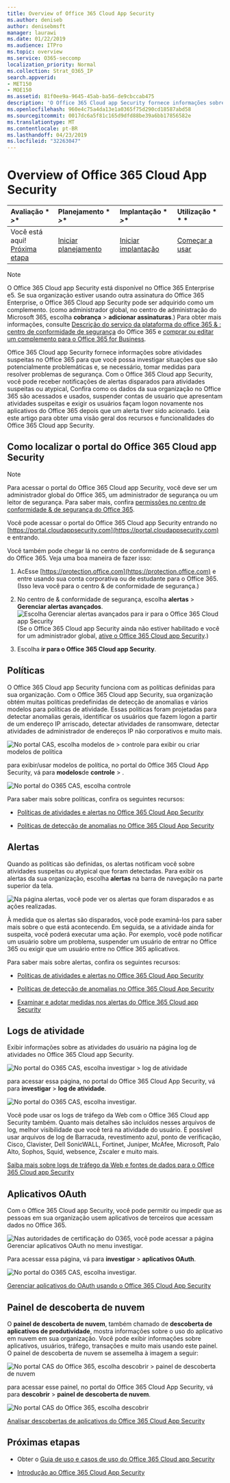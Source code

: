 ```yaml
---
title: Overview of Office 365 Cloud App Security
ms.author: deniseb
author: denisebmsft
manager: laurawi
ms.date: 01/22/2019
ms.audience: ITPro
ms.topic: overview
ms.service: O365-seccomp
localization_priority: Normal
ms.collection: Strat_O365_IP
search.appverid:
- MET150
- MOE150
ms.assetid: 81f0ee9a-9645-45ab-ba56-de9cbccab475
description: 'O Office 365 Cloud app Security fornece informações sobre atividades suspeitas no Office 365 para que você possa investigar situações que são potencialmente problemáticas e, se necessário, tomar medidas para resolver problemas de segurança. '
ms.openlocfilehash: 960e4c75a4da13e1a0365f75d290cd18587abd58
ms.sourcegitcommit: 0017dc6a5f81c165d9dfd88be39a6bb17856582e
ms.translationtype: MT
ms.contentlocale: pt-BR
ms.lasthandoff: 04/23/2019
ms.locfileid: "32263047"
---
```

# <a name="overview-of-office-365-cloud-app-security"></a>Overview of Office 365 Cloud App Security
  
|Avaliação * *\>**|Planejamento * *\>**|Implantação * *\>**|Utilização * * *|
|:-----|:-----|:-----|:-----|
|Você está aqui!  <br/> [Próxima etapa](get-ready-for-office-365-cas.md) <br/> |[Iniciar planejamento](get-ready-for-office-365-cas.md) <br/> |[Iniciar implantação](turn-on-office-365-cas.md) <br/> |[Começar a usar](utilization-activities-for-ocas.md) <br/> |
   
> [!NOTE]
> O Office 365 Cloud app Security está disponível no Office 365 Enterprise e5. Se sua organização estiver usando outra assinatura do Office 365 Enterprise, o Office 365 Cloud app Security pode ser adquirido como um complemento. (como administrador global, no centro de administração do Microsoft 365, escolha **cobrança** \> **adicionar assinaturas**.) Para obter mais informações, consulte [Descrição do serviço da plataforma do office 365 &amp; : centro de conformidade de segurança](https://docs.microsoft.com/office365/servicedescriptions/office-365-platform-service-description/office-365-securitycompliance-center) do Office 365 e [comprar ou editar um complemento para o Office 365 for Business](https://docs.microsoft.com/office365/admin/subscriptions-and-billing/buy-or-edit-an-add-on). 
  
Office 365 Cloud app Security fornece informações sobre atividades suspeitas no Office 365 para que você possa investigar situações que são potencialmente problemáticas e, se necessário, tomar medidas para resolver problemas de segurança. Com o Office 365 Cloud app Security, você pode receber notificações de alertas disparados para atividades suspeitas ou atypical, Confira como os dados da sua organização no Office 365 são acessados e usados, suspender contas de usuário que apresentam atividades suspeitas e exigir os usuários façam logon novamente nos aplicativos do Office 365 depois que um alerta tiver sido acionado. Leia este artigo para obter uma visão geral dos recursos e funcionalidades do Office 365 Cloud app Security.
  
    
## <a name="how-to-find-the-office-365-cloud-app-security-portal"></a>Como localizar o portal do Office 365 Cloud app Security

> [!NOTE]
> Para acessar o portal do Office 365 Cloud app Security, você deve ser um administrador global do Office 365, um administrador de segurança ou um leitor de segurança. Para saber mais, confira [permissões no centro de conformidade &amp; de segurança do Office 365](permissions-in-the-security-and-compliance-center.md). 
  
Você pode acessar o portal do Office 365 Cloud app Security entrando no [https://portal.cloudappsecurity.com](https://portal.cloudappsecurity.com) e entrando. 

Você também pode chegar lá no centro de conformidade de &amp; segurança do Office 365. Veja uma boa maneira de fazer isso:
  
1. AcEsse [https://protection.office.com](https://protection.office.com) e entre usando sua conta corporativa ou de estudante para o Office 365. (Isso leva você para o centro &amp; de conformidade de segurança.)
    
2. No centro de &amp; conformidade de segurança, escolha **alertas** \> **Gerenciar alertas avançados**. <br/>![Escolha Gerenciar alertas avançados para ir para o Office 365 Cloud app Security](media/958632d4-03e3-4ade-8e22-d5509db6fca7.png)<br/>(Se o Office 365 Cloud app Security ainda não estiver habilitado e você for um administrador global, [ative o Office 365 Cloud app Security](turn-on-office-365-cas.md).)
    
3. Escolha **ir para o Office 365 Cloud app Security**. 
    
## <a name="policies"></a>Políticas

O Office 365 Cloud app Security funciona com as políticas definidas para sua organização. Com o Office 365 Cloud app Security, sua organização obtém muitas políticas predefinidas de detecção de anomalias e vários modelos para políticas de atividade. Essas políticas foram projetadas para detectar anomalias gerais, identificar os usuários que fazem logon a partir de um endereço IP arriscado, detectar atividades de ransomware, detectar atividades de administrador de endereços IP não corporativos e muito mais.
  
![No portal CAS, escolha modelos de \> controle para exibir ou criar modelos de política](media/88f615b4-aa8a-480c-b239-323dfcd628e1.png)
  
para exibir/usar modelos de política, no portal do Office 365 Cloud App Security, vá para **modelos**de **controle** \> . 
  
![No portal do O365 CAS, escolha controle](media/287c2ea9-5172-4697-8e0e-b9ab654105bc.png)
  
Para saber mais sobre políticas, confira os seguintes recursos:
  
- [Políticas de atividades e alertas no Office 365 Cloud App Security](activity-policies-and-alerts.md)
    
- [Políticas de detecção de anomalias no Office 365 Cloud App Security](anomaly-detection-policies-in-ocas.md)
    
## <a name="alerts"></a>Alertas

Quando as políticas são definidas, os alertas notificam você sobre atividades suspeitas ou atypical que foram detectadas. Para exibir os alertas da sua organização, escolha **alertas** na barra de navegação na parte superior da tela. 
  
![Na página alertas, você pode ver os alertas que foram disparados e as ações realizadas.](media/3b53d4c9-4b13-435d-8547-8c0f9ae6b914.png)
  
À medida que os alertas são disparados, você pode examiná-los para saber mais sobre o que está acontecendo. Em seguida, se a atividade ainda for suspeita, você poderá executar uma ação. Por exemplo, você pode notificar um usuário sobre um problema, suspender um usuário de entrar no Office 365 ou exigir que um usuário entre no Office 365 aplicativos.
  
Para saber mais sobre alertas, confira os seguintes recursos:
  
- [Políticas de atividades e alertas no Office 365 Cloud App Security](activity-policies-and-alerts.md)
    
- [Políticas de detecção de anomalias no Office 365 Cloud App Security](anomaly-detection-policies-in-ocas.md)
    
- [Examinar e adotar medidas nos alertas do Office 365 Cloud app Security](review-office-365-cas-alerts.md)
    
## <a name="activity-logs"></a>Logs de atividade

Exibir informações sobre as atividades do usuário na página log de atividades no Office 365 Cloud app Security.
  
![No portal do O365 CAS, escolha investigar \> log de atividade](media/ec19e77d-4e11-49fc-ab7c-0e8b0c29c93c.png)
  
para acessar essa página, no portal do Office 365 Cloud App Security, vá para **investigar** \> **log de atividade**. 
  
![No portal do O365 CAS, escolha investigar.](media/8c7b87c9-71a6-4952-adb2-185e941ffe9a.png)
  
Você pode usar os logs de tráfego da Web com o Office 365 Cloud app Security também. Quanto mais detalhes são incluídos nesses arquivos de log, melhor visibilidade que você terá na atividade do usuário. É possível usar arquivos de log de Barracuda, revestimento azul, ponto de verificação, Cisco, Clavister, Dell SonicWALL, Fortinet, Juniper, McAfee, Microsoft, Palo Alto, Sophos, Squid, websence, Zscaler e muito mais.
  
[Saiba mais sobre logs de tráfego da Web e fontes de dados para o Office 365 Cloud app Security](web-traffic-logs-and-data-sources-for-ocas.md)
  
## <a name="oauth-apps"></a>Aplicativos OAuth

Com o Office 365 Cloud app Security, você pode permitir ou impedir que as pessoas em sua organização usem aplicativos de terceiros que acessam dados no Office 365.
  
![Nas autoridades de certificação do O365, você pode acessar a página Gerenciar aplicativos OAuth no menu investigar.](media/78272cda-986f-4b3b-bbbe-8c236c74f5d3.png)
  
Para acessar essa página, vá para **investigar** \> **aplicativos OAuth**. 
  
![No portal do O365 CAS, escolha investigar.](media/8c7b87c9-71a6-4952-adb2-185e941ffe9a.png)
  
[Gerenciar aplicativos do OAuth usando o Office 365 Cloud App Security](manage-app-permissions-in-ocas.md)
  
## <a name="cloud-discovery-dashboard"></a>Painel de descoberta de nuvem

O **painel de descoberta de nuvem**, também chamado de **descoberta de aplicativos de produtividade**, mostra informações sobre o uso do aplicativo em nuvem em sua organização. Você pode exibir informações sobre aplicativos, usuários, tráfego, transações e muito mais usando este painel. O painel de descoberta de nuvem se assemelha à imagem a seguir: 
  
![No portal CAS do Office 365, escolha descobrir \> painel de descoberta de nuvem](media/61269290-fd82-4d4b-8045-aea1ebc82287.png)
  
para acessar esse painel, no portal do Office 365 Cloud App Security, vá para **descobrir** \> **painel de descoberta de nuvem**. 
  
![No portal CAS do Office 365, escolha descobrir](media/73b5299f-94b5-49dd-a00f-154d188eb2c5.png)
  
[Analisar descobertas de aplicativos do Office 365 Cloud App Security](review-app-discovery-findings-in-ocas.md)
  
## <a name="next-steps"></a>Próximas etapas

- Obter o [Guia de uso e casos de uso do Office 365 Cloud app Security](https://aka.ms/O365CASGuide)
    
- [Introdução ao Office 365 Cloud App Security](get-ready-for-office-365-cas.md)
    

